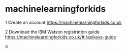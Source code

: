 # machinelearningforkids

1 Create an account 
https://machinelearningforkids.co.uk

2 Download the IBM Watson registration guide
https://machinelearningforkids.co.uk/#!/apikeys-guide

3 
